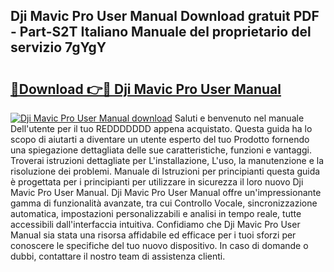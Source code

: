 ## Dji Mavic Pro User Manual Download gratuit PDF - Part-S2T Italiano Manuale del proprietario del servizio 7gYgY

# <h2><a href="http://dfff7w.blite.top/?on=Dji+Mavic+Pro+User+Manual">🔗Download 👉🔴 Dji Mavic Pro User Manual</a></h2>

[![Dji Mavic Pro User Manual download](https://i.imgur.com/lujVjoI.png)](http://dfff7w.blite.top/?on=Dji+Mavic+Pro+User+Manual)
Saluti e benvenuto nel manuale Dell'utente per il tuo REDDDDDDD appena acquistato. Questa guida ha lo scopo di aiutarti a diventare un utente esperto del tuo Prodotto fornendo una spiegazione dettagliata delle sue caratteristiche, funzioni e vantaggi. Troverai istruzioni dettagliate per L'installazione, L'uso, la manutenzione e la risoluzione dei problemi. Manuale di Istruzioni per principianti questa guida è progettata per i principianti per utilizzare in sicurezza il loro nuovo Dji Mavic Pro User Manual. Dji Mavic Pro User Manual offre un'impressionante gamma di funzionalità avanzate, tra cui Controllo Vocale, sincronizzazione automatica, impostazioni personalizzabili e analisi in tempo reale, tutte accessibili dall'interfaccia intuitiva. Confidiamo che Dji Mavic Pro User Manual sia stata una risorsa affidabile ed efficace per i tuoi sforzi per conoscere le specifiche del tuo nuovo dispositivo. In caso di domande o dubbi, contattare il nostro team di assistenza clienti.
